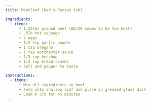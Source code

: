 ```yaml
---
title: Meatloaf (Dad's Recipe'ish)

ingredients:
  - items:
      - 1.25lbs ground beef (80/20 seems to be the best)
      - .5lb hot sausage
      - 2 eggs
      - 1/2 tsp garlic powder
      - 1 tsp oregano
      - 1 tsp worchester sauce
      - 1/3 cup ketchup
      - 1/2 cup bread crumbs
      - salt and pepper to taste

instructions:
  - items:
      - Mix all ingredients in bowl
      - Form into shallow loaf and place in greased glass dish
      - Cook @ 375 for 45 minutes
---
```


<Recipe />
